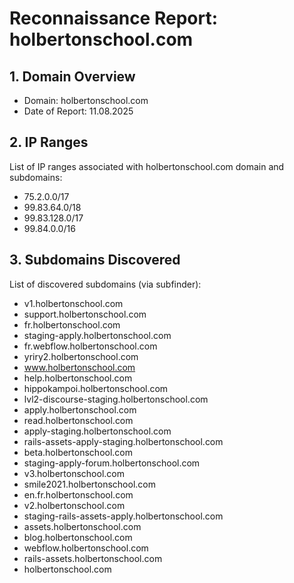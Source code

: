 # Reconnaissance Report: holbertonschool.com

## 1. Domain Overview
- Domain: holbertonschool.com
- Date of Report: 11.08.2025

## 2. IP Ranges
List of IP ranges associated with holbertonschool.com domain and subdomains:

- 75.2.0.0/17 
- 99.83.64.0/18
- 99.83.128.0/17
- 99.84.0.0/16
  

## 3. Subdomains Discovered
List of discovered subdomains (via subfinder):

- v1.holbertonschool.com
- support.holbertonschool.com
- fr.holbertonschool.com
- staging-apply.holbertonschool.com
- fr.webflow.holbertonschool.com
- yriry2.holbertonschool.com
- www.holbertonschool.com
- help.holbertonschool.com
- hippokampoi.holbertonschool.com
- lvl2-discourse-staging.holbertonschool.com
- apply.holbertonschool.com
- read.holbertonschool.com
- apply-staging.holbertonschool.com
- rails-assets-apply-staging.holbertonschool.com
- beta.holbertonschool.com
- staging-apply-forum.holbertonschool.com
- v3.holbertonschool.com
- smile2021.holbertonschool.com
- en.fr.holbertonschool.com
- v2.holbertonschool.com
- staging-rails-assets-apply.holbertonschool.com
- assets.holbertonschool.com
- blog.holbertonschool.com
- webflow.holbertonschool.com
- rails-assets.holbertonschool.com
- holbertonschool.com




